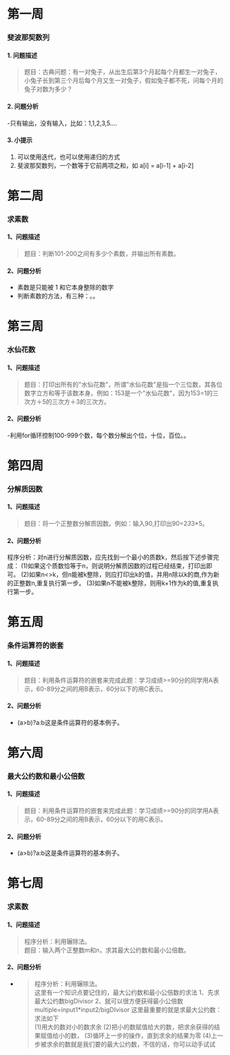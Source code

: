 # 第一周 
### 斐波那契数列 
#### 1. 问题描述 
> 题目：古典问题：有一对兔子，从出生后第3个月起每个月都生一对兔子，小兔子长到第三个月后每个月又生一对兔子，假如兔子都不死，问每个月的兔子对数为多少？  

#### 2. 问题分析  
-只有输出，没有输入，比如：1,1,2,3,5.... 

#### 3. 小提示 
1. 可以使用迭代，也可以使用递归的方式 
2. 斐波那契数列，一个数等于它前两项之和，如 a[i] = a[i-1] + a[i-2] 


# 第二周   
### 求素数  
#### 1、问题描述   
> 题目：判断101-200之间有多少个素数，并输出所有素数。  

#### 2、问题分析 
- 素数是只能被 1 和它本身整除的数字  
- 判断素数的方法，有三种：。。 


# 第三周 
### 水仙花数 
#### 1、问题描述  
>题目：打印出所有的"水仙花数"，所谓"水仙花数"是指一个三位数，其各位数字立方和等于该数本身。例如：153是一个"水仙花数"，因为153=1的三次方＋5的三次方＋3的三次方。 

#### 2、问题分析 
-利用for循环控制100-999个数，每个数分解出个位，十位，百位。。 


# 第四周  
### 分解质因数 
#### 1、问题描述 
> 题目：将一个正整数分解质因数。例如：输入90,打印出90=2*3*3*5。 

#### 2、问题分析
程序分析：对n进行分解质因数，应先找到一个最小的质数k，然后按下述步骤完成： 
(1)如果这个质数恰等于n，则说明分解质因数的过程已经结束，打印出即可。 
(2)如果n<>k，但n能被k整除，则应打印出k的值，并用n除以k的商,作为新的正整数n,重复执行第一步。 
(3)如果n不能被k整除，则用k+1作为k的值,重复执行第一步。 


# 第五周 
### 条件运算符的嵌套 
#### 1、问题描述 
> 题目：利用条件运算符的嵌套来完成此题：学习成绩>=90分的同学用A表示，60-89分之间的用B表示，60分以下的用C表示。 

#### 2、问题分析 
- (a>b)?a:b这是条件运算符的基本例子。 


# 第六周 
### 最大公约数和最小公倍数 
#### 1、问题描述 
> 题目：利用条件运算符的嵌套来完成此题：学习成绩>=90分的同学用A表示，60-89分之间的用B表示，60分以下的用C表示。 

#### 2、问题分析 
- (a>b)?a:b这是条件运算符的基本例子。 


# 第七周  
### 求素数 
#### 1、问题描述  
>程序分析：利用辗除法。  
题目：输入两个正整数m和n，求其最大公约数和最小公倍数。 

#### 2、问题分析 
- >程序分析：利用辗除法。  
  这里有一个知识点要记住的，最大公约数和最小公倍数的求法 
  1、先求最大公约数bigDivisor
  2、就可以很方便获得最小公倍数multiple=input1*input2/bigDIvisor
  这里最重要的就是求最大公约数：求法如下  
  (1)用大的数对小的数求余
  (2)把小的数赋值给大的数，把求余获得的结果赋值给小的数，
  (3)循环上一步的操作，直到求余的结果为零
  (4)上一步被求余的数就是我们要的最大公约数，不信的话，你可以动手试试

